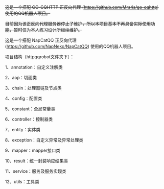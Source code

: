 ~~这是一个搭配 GO-CQHTTP 正反向代理 (https://github.com/Mrs4s/go-cqhttp) 使用的QQ机器人项目。~~

~~目前因为该正反向代理服务器停止了维护，所以本项目基本不再具备实际使用功能，暂时仅为本人练习设计所继续维护。~~

这是一个搭配 NapCatQQ 正反向代理 (https://github.com/NapNeko/NapCatQQ) 使用的QQ机器人项目。

项目结构（httpqqrobot文件夹下）：

1、annotation：自定义注解类

2、aop：切面类

3、chain：处理器链及节点类

4、config：配置类

5、constant：全局常量类

6、controller：控制器类

7、entity：实体类

8、exception：自定义异常及异常处理类

9、mapper：mapper接口类

10、result：统一封装响应结果类

11、service：服务及服务实现类

12、utils：工具类